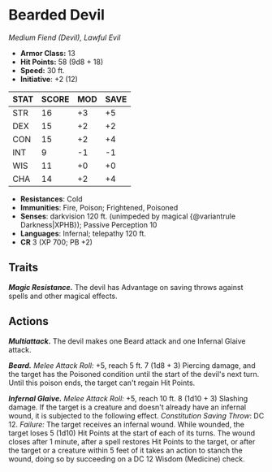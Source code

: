 # Bearded Devil

*Medium Fiend (Devil), Lawful Evil*

- **Armor Class:** 13
- **Hit Points:** 58 (9d8 + 18)
- **Speed:** 30 ft.
- **Initiative**: +2 (12)

|STAT|SCORE|MOD|SAVE|
| --- | --- | --- | ---- |
| STR | 16 | +3 | +5 |
| DEX | 15 | +2 | +2 |
| CON | 15 | +2 | +4 |
| INT | 9 | -1 | -1 |
| WIS | 11 | +0 | +0 |
| CHA | 14 | +2 | +4 |

- **Resistances**: Cold
- **Immunities**: Fire, Poison; Frightened, Poisoned
- **Senses**: darkvision 120 ft. (unimpeded by magical {@variantrule Darkness|XPHB}); Passive Perception 10
- **Languages**: Infernal; telepathy 120 ft.
- **CR** 3 (XP 700; PB +2)

## Traits

***Magic Resistance.*** The devil has Advantage on saving throws against spells and other magical effects.


## Actions

***Multiattack.*** The devil makes one Beard attack and one Infernal Glaive attack.

***Beard.*** *Melee Attack Roll:* +5, reach 5 ft. 7 (1d8 + 3) Piercing damage, and the target has the Poisoned condition until the start of the devil's next turn. Until this poison ends, the target can't regain Hit Points.

***Infernal Glaive.*** *Melee Attack Roll:* +5, reach 10 ft. 8 (1d10 + 3) Slashing damage. If the target is a creature and doesn't already have an infernal wound, it is subjected to the following effect. *Constitution Saving Throw*: DC 12. *Failure:*  The target receives an infernal wound. While wounded, the target loses 5 (1d10) Hit Points at the start of each of its turns. The wound closes after 1 minute, after a spell restores Hit Points to the target, or after the target or a creature within 5 feet of it takes an action to stanch the wound, doing so by succeeding on a DC 12 Wisdom (Medicine) check.

